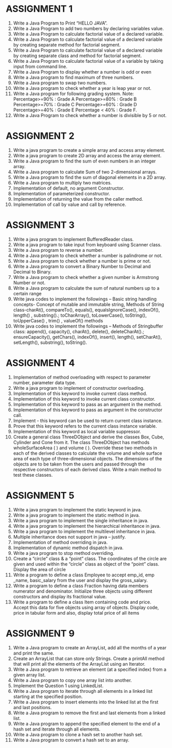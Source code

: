  # ASSIGNMENT  1
 
1. Write a Java Program to Print “HELLO JAVA”.
2. Write a Java Program to add two numbers by declaring variables value.
3. Write a Java Program to calculate factorial value of a declared variable.
4. Write a Java Program to calculate factorial value of a declared variable by creating separate method for factorial       segment.
5. Write a Java Program to calculate factorial value of a declared variable by creating separate class and method for factorial segment.
6. Write a Java Program to calculate factorial value of a variable by taking input from command line.
7. Write a Java Program to display whether a number is odd or even
8. Write a Java program to find maximum of three numbers.
9. Write a Java program to swap two numbers.
10. Write a Java program to check whether a year is leap year or not.
11. Write a Java program for following grading system.
Note: Percentage>=90% : Grade A
Percentage>=80% : Grade B
Percentage>=70% : Grade C
Percentage>=60% : Grade D
Percentage>=40% : Grade E
Percentage < 40% : Grade F.
12. Write a Java Program to check whether a number is divisible by 5 or not.


# ASSIGNMENT 2

1. Write a java program to create a simple array and access array element.
2. Write a java program to create 2D array and access the array element.
3. Write a Java program to find the sum of even numbers in an integer array.
4. Write a Java program to calculate Sum of two 2-dimensional arrays.
5. Write a Java program to find the sum of diagonal elements in a 2D array.
6. Write a Java program to multiply two matrices.
7. Implementation of default, no argument Constructor.
8. Implementation of parameterized constructor.
9. Implementation of returning the value from the caller method.
10. Implementation of call by value and call by reference.


# ASSIGNMENT 3

1. Write a java program to implement BufferedReader class.
2. Write a java program to take input from keyboard using Scanner class.
3. Write a Java program to reverse a number.
4. Write a Java program to check whether a number is palindrome or not.
5. Write a Java program to check whether a number is prime or not.
6. Write a Java program to convert a Binary Number to Decimal and Decimal to Binary.
7. Write a Java program to check whether a given number is Armstrong Number or not.
8. Write a Java program to calculate the sum of natural numbers up to a certain range
9. Write java codes to implement the followings – Basic string handling concepts- Concept of mutable and immutable string, Methods of String class-charAt(), compareTo(), equals(), equalsIgnoreCase(), indexOf(), length() , substring().; toCharArray(), toLowerCase(), toString(), toUpperCase() , trim() , valueOf() methods
10. Write java codes to implement the followings – Methods of Stringbuffer class: append(), capacity(), charAt(), delete(), deleteCharAt().; ensureCapacity(), getChars(), indexOf(), insert(), length(), setCharAt(), setLength(), substring(), toString().

# ASSIGNMENT 4

1. Implementation of method overloading with respect to parameter number, parameter data type. 
2. Write a java program to implement of constructor overloading. 
3. Implementation of this keyword to invoke current class method. 
4. Implementation of this keyword to invoke current class constructor. 
5. Implementation of this keyword to pass as an argument in the method. 
6. Implementation of this keyword to pass as argument in the constructor call. 
7. Implement - this keyword can be used to return current class instance. 
8. Prove that this keyword refers to the current class instance variable. 
9. Implementation of this keyword as local variable suppressor. 
10. Create a general class ThreeDObject and derive the classes Box, Cube, Cylinder and Cone from it. 
    The class ThreeDObject has methods wholeSurfaceArea ( ) and volume ( ). Override these two 
    methods in each of the derived classes to calculate the volume and whole surface area of each type 
    of three-dimensional objects. The dimensions of the objects are to be taken from the users and 
    passed through the respective constructors of each derived class. Write a main method to test these classes.

# ASSIGNMENT 5
1.  Write a java program to implement the static keyword in java.  
2.	Write a java program to implement the static method in java.  
3.	Write a java program to implement the single inheritance in java.  
4.	Write a java program to implement the hierarchical inheritance in java.  
5.	Write a java program to implement the multilevel inheritance in java.  
6.	Multiple inheritance does not support in java – justify.  
7.	Implementation of method overriding in java.  
8.	Implementation of dynamic method dispatch in java.  
9.	Write a java program to stop method overriding.  
10.	Create a “circle” class & a “point” class. The coordinates of the circle are given and used within the “circle” class as object of  the “point” class. Display the area of circle  
11.	Write a program to define a class Employee to accept emp_id, emp _name, basic_salary from the user and display the gross_salary.  
12.	Write a program to define a class Fraction having data members numerator and denominator. Initialize three objects using different constructors and display its fractional value.  
13.	Write a program to define a class Item containing code and price. Accept this data for five objects using array of objects. Display code, price in tabular form and also, display total price of all items 

# ASSIGNMENT 9

1.	Write a Java program to create an ArrayList, add all the months of a year and print the same.  
2.	Create an ArrayList that can store only Strings. Create a printAll method that will print all the elements of the ArrayList using an Iterator.  
3.	Write a Java program to retrieve an element (at a specified index) from a given array list. 
4.	Write a Java program to copy one array list into another.  
5.	Implement the Question 1 using LinkedList.  
6.	Write a Java program to iterate through all elements in a linked list starting at the specified position.  
7.	Write a Java program to insert elements into the linked list at the first and last positions.  
8.	Write a Java program to remove the first and last elements from a linked list.  
9.	Write a Java program to append the specified element to the end of a hash set and iterate through all elements.  
10.	Write a Java program to clone a hash set to another hash set.  
11.	Write a Java program to convert a hash set to an array.  

